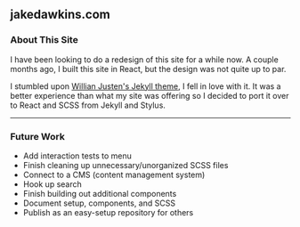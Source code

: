 ## jakedawkins.com


### About This Site

I have been looking to do a redesign of this site for a while now. A couple months ago, I built this site in React, but the design was not quite up to par.

I stumbled upon [Willian Justen's Jekyll theme](https://github.com/willianjusten/will-jekyll-template), I fell in love with it. It was a better experience than what my site was offering so I decided to port it over to React and SCSS from Jekyll and Stylus. 

----

### Future Work
- Add interaction tests to menu 
- Finish cleaning up unnecessary/unorganized SCSS files
- Connect to a CMS (content management system)
- Hook up search
- Finish building out additional components
- Document setup, components, and SCSS
- Publish as an easy-setup repository for others
